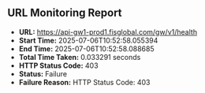 ## URL Monitoring Report

- **URL:** https://api-gw1-prod1.fisglobal.com/gw/v1/health
- **Start Time:** 2025-07-06T10:52:58.055394
- **End Time:** 2025-07-06T10:52:58.088685
- **Total Time Taken:** 0.033291 seconds
- **HTTP Status Code:** 403
- **Status:** Failure
- **Failure Reason:** HTTP Status Code: 403
